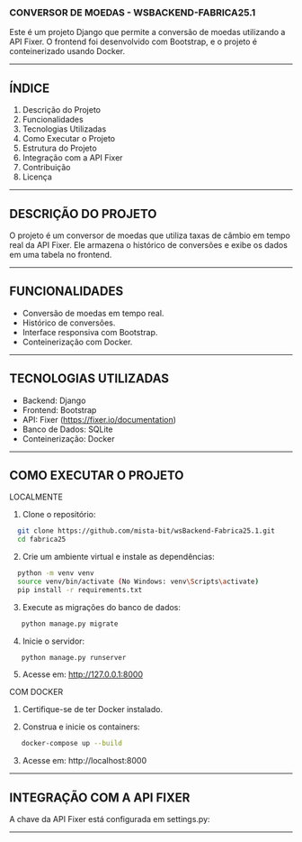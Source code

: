 ### CONVERSOR DE MOEDAS - WSBACKEND-FABRICA25.1

Este é um projeto Django que permite a conversão de moedas utilizando a API Fixer. O frontend foi desenvolvido com Bootstrap, e o projeto é conteinerizado usando Docker.

---

## ÍNDICE
1. Descrição do Projeto
2. Funcionalidades
3. Tecnologias Utilizadas
4. Como Executar o Projeto
5. Estrutura do Projeto
6. Integração com a API Fixer
7. Contribuição
8. Licença

---

## DESCRIÇÃO DO PROJETO

O projeto é um conversor de moedas que utiliza taxas de câmbio em tempo real da API Fixer. Ele armazena o histórico de conversões e exibe os dados em uma tabela no frontend.

---

## FUNCIONALIDADES

- Conversão de moedas em tempo real.
- Histórico de conversões.
- Interface responsiva com Bootstrap.
- Conteinerização com Docker.

---

## TECNOLOGIAS UTILIZADAS

- Backend: Django
- Frontend: Bootstrap
- API: Fixer (https://fixer.io/documentation)
- Banco de Dados: SQLite
- Conteinerização: Docker

---

## COMO EXECUTAR O PROJETO

LOCALMENTE

 1. Clone o repositório:
 ```bash
   git clone https://github.com/mista-bit/wsBackend-Fabrica25.1.git
   cd fabrica25
   ```

 2. Crie um ambiente virtual e instale as dependências:
 ```bash
   python -m venv venv
   source venv/bin/activate (No Windows: venv\Scripts\activate)
   pip install -r requirements.txt
   ```

3. Execute as migrações do banco de dados:
```bash
   python manage.py migrate
   ```

4. Inicie o servidor:
```bash
   python manage.py runserver
   ```

5. Acesse em: http://127.0.0.1:8000

COM DOCKER

1. Certifique-se de ter Docker instalado.

2. Construa e inicie os containers:
```bash
   docker-compose up --build
   ```

3. Acesse em: http://localhost:8000

---

## INTEGRAÇÃO COM A API FIXER

A chave da API Fixer está configurada em settings.py:

---

